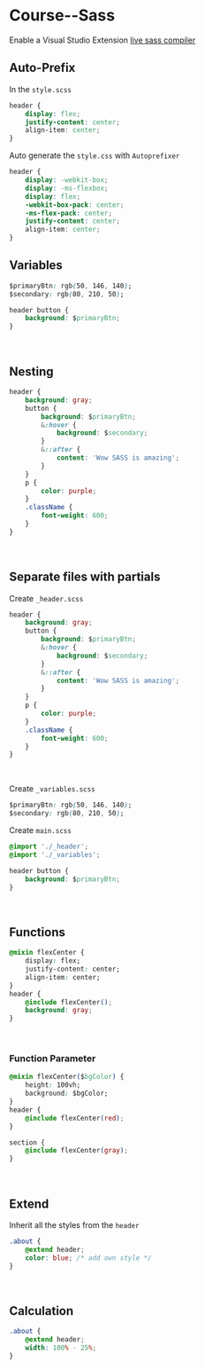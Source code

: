 # Course--Sass

Enable a Visual Studio Extension [live sass compiler](https://marketplace.visualstudio.com/items?itemName=ritwickdey.live-sass)

## Auto-Prefix

In the `style.scss`
```css
header {
	display: flex;
	justify-content: center;
	align-item: center;
}
```

Auto generate the `style.css` with `Autoprefixer`
```css
header {
	display: -webkit-box;
	display: -ms-flexbox;
	display: flex;
	-webkit-box-pack: center;
	-ms-flex-pack: center;
	justify-content: center;
	align-item: center;
}
```

## Variables

```css
$primaryBtn: rgb(50, 146, 140);
$secondary: rgb(80, 210, 50);

header button {
	background: $primaryBtn;
}
```

<br />

## Nesting

```css
header {
	background: gray;
	button {
		background: $primaryBtn;
		&:hover {
			background: $secondary;
		}
		&::after {
			content: 'Wow SASS is amazing';
		}
	}
	p {
		color: purple;
	}
	.className {
		font-weight: 600;
	}
}
```

<br />

## Separate files with partials

Create `_header.scss`

```css
header {
	background: gray;
	button {
		background: $primaryBtn;
		&:hover {
			background: $secondary;
		}
		&::after {
			content: 'Wow SASS is amazing';
		}
	}
	p {
		color: purple;
	}
	.className {
		font-weight: 600;
	}
}
```

<br />

Create `_variables.scss`

```css
$primaryBtn: rgb(50, 146, 140);
$secondary: rgb(80, 210, 50);
```

Create `main.scss`

```css
@import './_header';
@import './_variables';

header button {
	background: $primaryBtn;
}
```

<br />

## Functions

```css
@mixin flexCenter {
	display: flex;
	justify-content: center;
	align-item: center;
}
header {
	@include flexCenter();
	background: gray;
}
```

<br />

### Function Parameter

```css
@mixin flexCenter($bgColor) {
	height: 100vh;
	background: $bgColor;
}
header {
	@include flexCenter(red);
}

section {
	@include flexCenter(gray);
}
```

<br />

## Extend

Inherit all the styles from the `header`

```css
.about {
	@extend header;
	color: blue; /* add own style */
}
```

<br />

## Calculation

```css
.about {
	@extend header;
	width: 100% - 25%;
}
```
